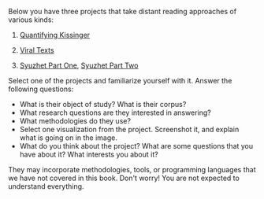 Below you have three projects that take distant reading approaches of various kinds:

1. [Quantifying Kissinger](http://www.quantifyingkissinger.com/)

2. [Viral Texts](http://viraltexts.org/)

3. [Syuzhet Part One](http://www.matthewjockers.net/2015/02/02/syuzhet/), [Syuzhet Part Two](http://www.matthewjockers.net/2015/02/25/the-rest-of-the-story/)

Select one of the projects and familiarize yourself with it. Answer the following questions:

* What is their object of study? What is their corpus?
* What research questions are they interested in answering?
* What methodologies do they use?
* Select one visualization from the project. Screenshot it, and explain what is going on in the image.
* What do you think about the project? What are some questions that you have about it? What interests you about it?

They may incorporate methodologies, tools, or programming languages that we have not covered in this book. Don't worry! You are not expected to understand everything.
